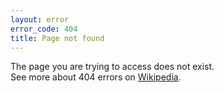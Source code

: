 ```yaml
---
layout: error
error_code: 404
title: Page not found
---
```

The page you are trying to access does not exist.  
See more about 404 errors on [Wikipedia](https://en.wikipedia.org/wiki/HTTP_404).
